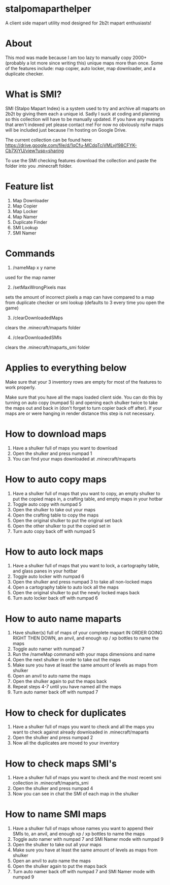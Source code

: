 # stalpomaparthelper
A client side mapart utility mod designed for 2b2t mapart enthusiasts!

# About
This mod was made because I am too lazy to manually copy 2000+ (probably a lot more since writing this) unique maps more than once. Some of the features include: map copier, auto locker, map downloader, and a duplicate checker.

# What is SMI?
SMI (Stalpo Mapart Index) is a system used to try and archive all maparts on 2b2t by giving them each a unique id. Sadly I suck at coding and planning so this collection will have to be manually updated. If you have any maparts that aren't indexed yet please contact me! For now no obviously nsfw maps will be included just because I'm hosting on Google Drive.

The current collection can be found here: https://drive.google.com/file/d/1qCfu-MCdqTcjVMLvjf98CFYK-Cb7XjYU/view?usp=sharing

To use the SMI checking features download the collection and paste the folder into you .minecraft folder.

# Feature list
1. Map Downloader
2. Map Copier
3. Map Locker
4. Map Namer
5. Duplicate Finder
6. SMI Lookup
7. SMI Namer

# Commands
1. /nameMap x y name 

used for the map namer

2. /setMaxWrongPixels max

sets the amount of incorrect pixels a map can have compared to a map from duplicate checker or smi lookup (defaults to 3 every time you open the game)

3. /clearDownloadedMaps

clears the .minecraft/maparts folder

4. /clearDownloadedSMIs

clears the .minecraft/maparts_smi folder

# Applies to everything below
Make sure that your 3 inventory rows are empty for most of the features to work properly.

Make sure that you have all the maps loaded client side. You can do this by turning on auto copy (numpad 5) and opening each shulker twice to take the maps out and back in (don't forget to turn copier back off after). If your maps are or were hanging in render distance this step is not necessary.

# How to download maps
1. Have a shulker full of maps you want to download
2. Open the shulker and press numpad 1
3. You can find your maps downloaded at .minecraft/maparts

# How to auto copy maps
1. Have a shulker full of maps that you want to copy, an empty shulker to put the copied maps in, a crafting table, and empty maps in your hotbar
2. Toggle auto copy with numpad 5
3. Open the shulker to take out your maps
4. Open the crafting table to copy the maps
5. Open the original shulker to put the original set back
6. Open the other shulker to put the copied set in
7. Turn auto copy back off with numpad 5

# How to auto lock maps
1. Have a shulker full of maps that you want to lock, a cartography table, and glass panes in your hotbar
2. Toggle auto locker with numpad 6
3. Open the shulker and press numpad 3 to take all non-locked maps
4. Open a cartography table to auto lock all the maps
5. Open the original shulker to put the newly locked maps back
6. Turn auto locker back off with numpad 6

# How to auto name maparts
1. Have shulker(s) full of maps of your complete mapart IN ORDER GOING RIGHT THEN DOWN, an anvil, and enough xp / xp bottles to name the maps
2. Toggle auto namer with numpad 7
3. Run the /nameMap command with your maps dimensions and name
4. Open the next shulker in order to take out the maps
5. Make sure you have at least the same amount of levels as maps from shulker
6. Open an anvil to auto name the maps
7. Open the shulker again to put the maps back
8. Repeat steps 4-7 until you have named all the maps
9. Turn auto namer back off with numpad 7

# How to check for duplicates
1. Have a shulker full of maps you want to check and all the maps you want to check against already downloaded in .minecraft/maparts
2. Open the shulker and press numpad 2
3. Now all the duplicates are moved to your inventory

# How to check maps SMI's
1. Have a shulker full of maps you want to check and the most recent smi collection in .minecraft/maparts_smi
2. Open the shulker and press numpad 4
3. Now you can see in chat the SMI of each map in the shulker

# How to name SMI maps
1. Have a shulker full of maps whose names you want to append their SMIs to, an anvil, and enough xp / xp bottles to name the maps
2. Toggle auto namer with numpad 7 and SMI Namer mode with numpad 9
3. Open the shulker to take out all your maps
4. Make sure you have at least the same amount of levels as maps from shulker
5. Open an anvil to auto name the maps
6. Open the shulker again to put the maps back
7. Turn auto namer back off with numpad 7 and SMI Namer mode with numpad 9